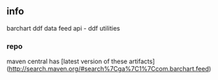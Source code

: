 <!--

    Copyright (C) 2011-2012 Barchart, Inc. <http://www.barchart.com/>

    All rights reserved. Licensed under the OSI BSD License.

    http://www.opensource.org/licenses/bsd-license.php

-->
## info

barchart ddf data feed api - ddf utilities

### repo

maven central has
[latest version of these artifacts]
(http://search.maven.org/#search%7Cga%7C1%7Ccom.barchart.feed)
